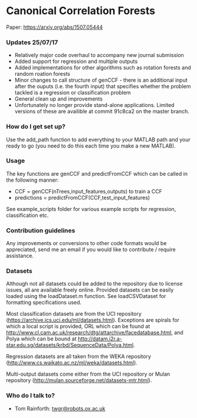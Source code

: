 # Canonical Correlation Forests #

Paper: https://arxiv.org/abs/1507.05444

### Updates 25/07/17 ###

- Relatively major code overhaul to accompany new journal submission
- Added support for regression and multiple outputs
- Added implementations for other algorithms such as rotation forests and random roation forests
- Minor changes to call structure of genCCF - there is an additional input after the ouputs (i.e. the fourth input) that specifies whether the problem tackled is a regression or classification problem
- General clean up and improvements
- Unfortunately no longer provide stand-alone applications.  Limited versions of these are availible at commit 91c8ca2 on the master branch.

### How do I get set up? ###

Use the add_path function to add everything to your MATLAB path and your ready to go (you need to do this each time you make a new MATLAB).

### Usage ###

The key functions are genCCF and predictFromCCF which can be called in the following manner:

* CCF = genCCF(nTrees,input_features,outputs) to train a CCF 
* predictions = predictFromCCF(CCF,test_input_features)

See example_scripts folder for various example scripts for regression, classification etc.

### Contribution guidelines ###

Any improvements or conversions to other code formats would be appreciated, send me an email if you would like to contribute / require assistance.

### Datasets ###

Although not all datasets could be added to the repository due to license issues, all are available freely online. Provided datasets can be easily loaded using the loadDataset.m function.  See loadCSVDataset for formatting specifications used.

Most classification datasets are from the UCI repository (https://archive.ics.uci.edu/ml/datasets.html).  Exceptions are spirals for which a local script is provided, ORL which can be found at http://www.cl.cam.ac.uk/research/dtg/attarchive/facedatabase.html, and Polya which can be bound at http://datam.i2r.a-star.edu.sg/datasets/krbd/SequenceData/Polya.html.

Regression datasets are all taken from the WEKA repository (http://www.cs.waikato.ac.nz/ml/weka/datasets.html).

Multi-output datasets come either from the UCI repository or Mulan repository (http://mulan.sourceforge.net/datasets-mtr.html).
 
### Who do I talk to? ###

* Tom Rainforth: twgr@robots.ox.ac.uk
